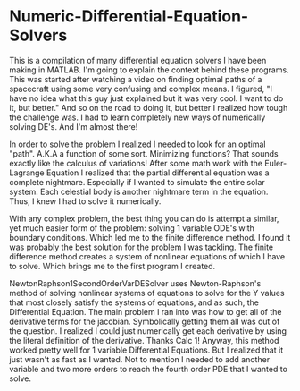 # Numeric-Differential-Equation-Solvers
This is a compilation of many differential equation solvers I have been making in MATLAB. 
I'm going to explain the context behind these programs.
This was started after watching a video on finding optimal paths of a spacecraft using some very confusing and complex means. I figured, "I have no idea what this guy just explained but it was very cool. I want to do it, but better." And so on the road to doing it, but better I realized how tough the challenge was. I had to learn completely new ways of numerically solving DE's. And I'm almost there!

In order to solve the problem I realized I needed to look for an optimal "path". A.K.A a function of some sort. Minimizing functions? That sounds exactly like the calculus of variations! After some math work with the Euler-Lagrange Equation I realized that the partial differential equation was a complete nightmare. Especially if I wanted to simulate the entire solar system. Each celestial body is another nightmare term in the equation. Thus, I knew I had to solve it numerically.

With any complex problem, the best thing you can do is attempt a similar, yet much easier form of the problem: solving 1 variable ODE's with boundary conditions. Which led me to the finite difference method. I found it was probably the best solution for the problem I was tackling. The finite difference method creates a system of nonlinear equations of which I have to solve. Which brings me to the first program I created.

NewtonRaphson1SecondOrderVarDESolver uses Newton-Raphson's method of solving nonlinear systems of equations to solve for the Y values that most closely satisfy the systems of equations, and as such, the Differential Equation. The main problem I ran into was how to get all of the derivative terms for the jacobian. Symbolically getting them all was out of the question. I realized I could just numerically get each derivative by using the literal definition of the derivative. Thanks Calc 1!
Anyway, this method worked pretty well for 1 variable Differential Equations. But I realized that it just wasn't as fast as I wanted. Not to mention I needed to add another variable and two more orders to reach the fourth order PDE that I wanted to solve.

